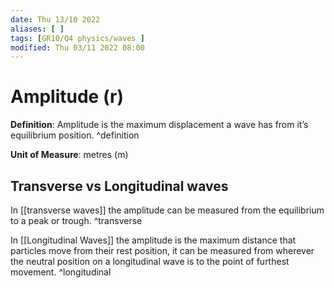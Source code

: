 ```yaml
---
date: Thu 13/10 2022
aliases: [ ]
tags: [GR10/Q4 physics/waves ]
modified: Thu 03/11 2022 08:00
---
```

# Amplitude (r)
**Definition**: Amplitude is the maximum displacement a wave has from it’s equilibrium position. ^definition

**Unit of Measure**: metres (m)

## Transverse vs Longitudinal waves
In [[transverse waves]] the amplitude can be measured from the equilibrium to a peak or trough. ^transverse

In [[Longitudinal Waves]] the amplitude is the maximum distance that particles move from their rest position, it can be measured from wherever the neutral position on a longitudinal wave is to the point of furthest movement. ^longitudinal
